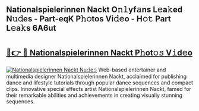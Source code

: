 ## Nationalspielerinnen Nackt O𝚗𝚕yf𝚊ns L𝚎a𝚔ed N𝚞𝚍es - Part-eqK P𝚑𝚘tos Vi𝚍𝚎o - H𝚘𝚝 Part L𝚎a𝚔s 6A6ut

# <h2><a href="http://kfc2m5.oniu.top/?m=Nationalspielerinnen+Nackt">🔗👉 🔴 Nationalspielerinnen Nackt P𝚑ot𝚘𝚜 V𝚒d𝚎o</a></h2>

[![Nationalspielerinnen Nackt Nu𝚍e𝚜](https://i.imgur.com/0qMVB7G.gif)](http://kfc2m5.oniu.top/?m=Nationalspielerinnen+Nackt)
Web-based entertainer and multimedia designer Nationalspielerinnen Nackt, acclaimed for publishing dance and lifestyle tutorials through popular dance sequences and compact clips. Innovative special effects artist Nationalspielerinnen Nackt, famed for their remarkable abilities and achievements in creating visually stunning sequences.  
